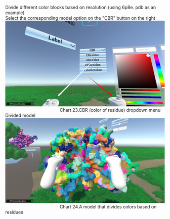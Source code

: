 Divide different color blocks based on resolution (using 6p8e. pdb as an example)  
Select the corresponding model option on the "CBR" button on the right  
 ![图片23](png/图片23.png "图片23")  
&emsp;&emsp;&emsp;&emsp;&emsp;&emsp;&emsp;&emsp;&emsp;&emsp;&emsp;&emsp;
Chart 23.CBR (color of residue) dropdown menu  
Divided model  
 ![图片24](png/图片24.png "图片24")  
&emsp;&emsp;&emsp;&emsp;&emsp;&emsp;&emsp;&emsp;&emsp;&emsp;&emsp;&emsp;
Chart 24.A model that divides colors based on residues  
